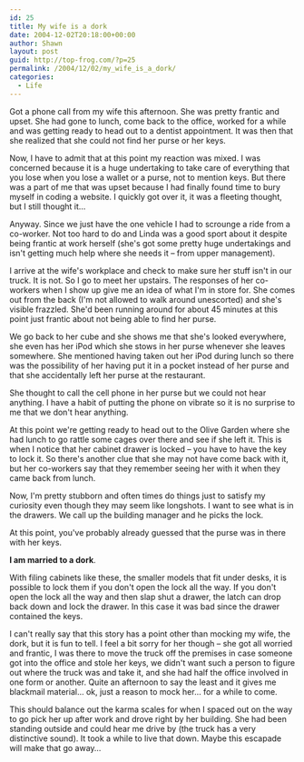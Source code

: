 ```yaml
---
id: 25
title: My wife is a dork
date: 2004-12-02T20:18:00+00:00
author: Shawn
layout: post
guid: http://top-frog.com/?p=25
permalink: /2004/12/02/my_wife_is_a_dork/
categories:
  - Life
---
```

Got a phone call from my wife this afternoon. She was pretty frantic and upset. She had gone to lunch, come back to the office, worked for a while and was getting ready to head out to a dentist appointment. It was then that she realized that she could not find her purse or her keys.

<!--more-->

Now, I have to admit that at this point my reaction was mixed. I was concerned because it is a huge undertaking to take care of everything that you lose when you lose a wallet or a purse, not to mention keys. But there was a part of me that was upset because I had finally found time to bury myself in coding a website. I quickly got over it, it was a fleeting thought, but I still thought it…

Anyway. Since we just have the one vehicle I had to scrounge a ride from a co-worker. Not too hard to do and Linda was a good sport about it despite being frantic at work herself (she's got some pretty huge undertakings and isn't getting much help where she needs it – from upper management).

I arrive at the wife's workplace and check to make sure her stuff isn't in our truck. It is not. So I go to meet her upstairs. The responses of her co-workers when I show up give me an idea of what I'm in store for. She comes out from the back (I'm not allowed to walk around unescorted) and she's visible frazzled. She'd been running around for about 45 minutes at this point just frantic about not being able to find her purse. 

We go back to her cube and she shows me that she's looked everywhere, she even has her iPod which she stows in her purse whenever she leaves somewhere. She mentioned having taken out her iPod during lunch so there was the possibility of her having put it in a pocket instead of her purse and that she accidentally left her purse at the restaurant.

She thought to call the cell phone in her purse but we could not hear anything. I have a habit of putting the phone on vibrate so it is no surprise to me that we don't hear anything.

At this point we're getting ready to head out to the Olive Garden where she had lunch to go rattle some cages over there and see if she left it. This is when I notice that her cabinet drawer is locked – you have to have the key to lock it. So there's another clue that she may not have come back with it, but her co-workers say that they remember seeing her with it when they came back from lunch.

Now, I'm pretty stubborn and often times do things just to satisfy my curiosity even though they may seem like longshots. I want to see what is in the drawers. We call up the building manager and he picks the lock.

At this point, you've probably already guessed that the purse was in there with her keys.

**I am married to a dork**.

With filing cabinets like these, the smaller models that fit under desks, it is possible to lock them if you don't open the lock all the way. If you don't open the lock all the way and then slap shut a drawer, the latch can drop back down and lock the drawer. In this case it was bad since the drawer contained the keys.

I can't really say that this story has a point other than mocking my wife, the dork, but it is fun to tell. I feel a bit sorry for her though – she got all worried and frantic, I was there to move the truck off the premises in case someone got into the office and stole her keys, we didn't want such a person to figure out where the truck was and take it, and she had half the office involved in one form or another. Quite an afternoon to say the least and it gives me blackmail material… ok, just a reason to mock her… for a while to come.

This should balance out the karma scales for when I spaced out on the way to go pick her up after work and drove right by her building. She had been standing outside and could hear me drive by (the truck has a very distinctive sound). It took a while to live that down. Maybe this escapade will make that go away…
